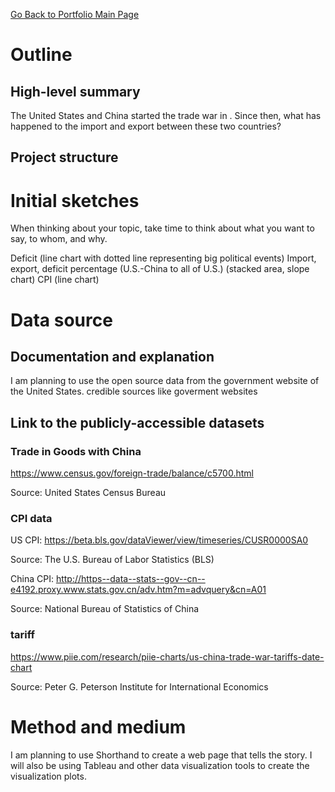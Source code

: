 [Go Back to Portfolio Main Page](https://yxh9876.github.io/Xuhang94470/Xuhang94470)

# Outline
## High-level summary
The United States and China started the trade war in . Since then, what has happened to the import and export between these two countries?

## Project structure

# Initial sketches

When thinking about your topic, take time to think about what you want to say, to whom, and why. 

Deficit (line chart with dotted line representing big political events)
Import, export, deficit percentage (U.S.-China to all of U.S.) (stacked area, slope chart)
CPI (line chart)

# Data source
## Documentation and explanation

I am planning to use the open source data from the government website of the United States.
credible sources like goverment websites

## Link to the publicly-accessible datasets
### Trade in Goods with China
https://www.census.gov/foreign-trade/balance/c5700.html

Source: United States Census Bureau


### CPI data
US CPI: https://beta.bls.gov/dataViewer/view/timeseries/CUSR0000SA0

Source: The U.S. Bureau of Labor Statistics (BLS)

China CPI: http://https--data--stats--gov--cn--e4192.proxy.www.stats.gov.cn/adv.htm?m=advquery&cn=A01

Source: National Bureau of Statistics of China


### tariff
https://www.piie.com/research/piie-charts/us-china-trade-war-tariffs-date-chart

Source: Peter G. Peterson Institute for International Economics

# Method and medium
I am planning to use Shorthand to create a web page that tells the story. I will also be using Tableau and other data visualization tools to create the visualization plots.
